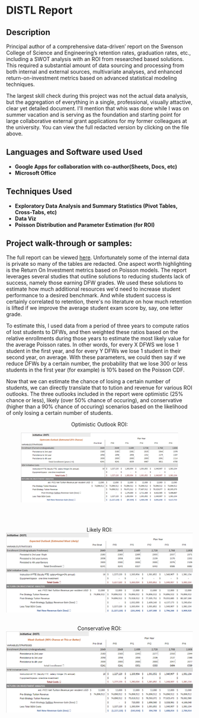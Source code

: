 <h1>DISTL Report </h1>



<h2>Description</h2>
Principal author of a comprehensive data-driven’ report on the Swenson College of Science and Engineering’s retention rates, graduation rates, etc., including a SWOT analysis with an ROI from researched based solutions. This required a substantial amount of data sourcing and processing from both internal and external sources, multivariate analyses, and enhanced return-on-investment metrics based on advanced statistical modeling techniques. 

The largest skill check during this project was not the actual data analysis, but the aggregation of everything in a single, professional, visually attactive, clear yet detailed document. I'll mention that whis was done while I was on summer vacation and is serving as the foundation and starting point for large collaborative external grant applications for my former colleagues at the university. You can view the full redacted version by clicking on the file above.
<br />


<h2>Languages and Software used Used</h2>

- <b>Google Apps for collaboration with co-author(Sheets, Docs, etc)</b> 
- <b>Microsoft Office </b>

<h2>Techniques Used </h2>

- <b>Exploratory Data Analysis and Summary Statistics (Pivot Tables, Cross-Tabs, etc)</b>
- <b> Data Viz</b>
- <b> Poisson Distribution and Parameter Estimation (for ROI) </b>

<h2>Project walk-through or samples:</h2>

The full report can be viewed [here](https://github.com/AaronShepanik/DISTL_Report/blob/main/DISTL%20Plan%20Redacted.pdf). Unfortunately some of the internal data is private so many of the tables are redacted. One aspect worth highlighting is the Return On Investment metrics based on Poisson models. The report leverages several studies that outline solutions to reducing students lack of success, namely those earning DFW grades. We used these solutions to estimate how much additional resources we'd need to increase student performance to a desired benchmark. And while student success is certainly correlated to retention, there's no literature on how much retention is lifted if we improve the average student exam score by, say, one letter grade. 

To estimate this, I used data from a period of three years to compute ratios of lost students to DFWs, and then weighted these ratios based on the relative enrollments during those years to estimate the most likely value for the average Poisson rates. In other words, for every X DFWS we lose 1 student in the first year, and for every Y DFWs we lose 1 student in their second year, on average. With these parameters, we could then say if we reduce DFWs by a certain number, the probability that we lose 300 or less students in the first year (for example) is 10% based on the Poisson CDF. 

Now that we can estimate the chance of losing a certain number of students, we can directly translate that to tution and revenue for various ROI outlooks. The three outlooks included in the report were optimistic (25% chance or less), likely (over 50% chance of occuring), and conservative (higher than a 90% chance of occuring) scenarios based on the likelihood of only losing a certain number of students. 

<p align="center">
Optimistic Outlook ROI: <br/>
<figure>
<img src="https://github.com/AaronShepanik/DISTL_Report/blob/main/Images/ROI_Optimistic.png"/>
</figure>
<br />
<br />

<p align="center">
Likely ROI:  <br/>
<img src="https://github.com/AaronShepanik/DISTL_Report/blob/main/Images/ROI_Most_Likely.png"/>
<br />
<br />

<p align="center">
Conservative ROI: <br/>
<img src="https://github.com/AaronShepanik/DISTL_Report/blob/main/Images/ROI_Conservative.png"/>
<br />
<br />



<!--
 ```diff
- text in red
+ text in green
! text in orange
# text in gray
@@ text in purple (and bold)@@
```
--!>
